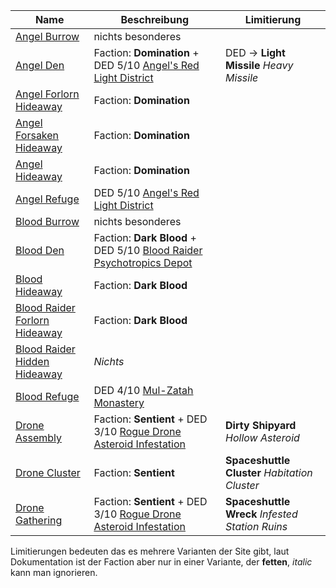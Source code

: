|Name|Beschreibung|Limitierung|
|---|---|---|
|[Angel Burrow](http://de.sistersprobe.wikia.com/wiki/Angel_Burrow)|nichts besonderes||
|[Angel Den](http://de.sistersprobe.wikia.com/wiki/Angel_Den)|Faction: **Domination** + DED 5/10 [Angel's Red Light District](http://de.sistersprobe.wikia.com/wiki/Angel%27s_Red_Light_District)|DED -> **Light Missile** *Heavy Missile*|
|[Angel Forlorn Hideaway](http://de.sistersprobe.wikia.com/wiki/Angel_Forlorn_Hideaway)|Faction: **Domination**||
|[Angel Forsaken Hideaway](http://de.sistersprobe.wikia.com/wiki/Angel_Forsaken_Hideaway)|Faction: **Domination**||
|[Angel Hideaway](http://de.sistersprobe.wikia.com/wiki/Angel_Hideaway)|Faction: **Domination**||
|[Angel Refuge](http://de.sistersprobe.wikia.com/wiki/Angel_Refuge)|DED 5/10 [Angel's Red Light District](http://de.sistersprobe.wikia.com/wiki/Angel%27s_Red_Light_District)||
|[Blood Burrow](http://de.sistersprobe.wikia.com/wiki/Blood_Burrow)|nichts besonderes||
|[Blood Den](http://de.sistersprobe.wikia.com/wiki/Blood_Den)|Faction: **Dark Blood** + DED 5/10 [Blood Raider Psychotropics Depot](http://de.sistersprobe.wikia.com/wiki/Blood_Raider_Psychotropics_Depot)||
|[Blood Hideaway](http://de.sistersprobe.wikia.com/wiki/Blood_Hideaway)|Faction: **Dark Blood**||
|[Blood Raider Forlorn Hideaway](http://de.sistersprobe.wikia.com/wiki/Blood_Raider_Forlorn_Hideaway)|Faction: **Dark Blood**||
|[Blood Raider Hidden Hideaway](http://de.sistersprobe.wikia.com/wiki/Blood_Raider_Hidden_Hideaway)|*Nichts*||
|[Blood Refuge](http://de.sistersprobe.wikia.com/wiki/Blood_Refuge)|DED 4/10 [Mul-Zatah Monastery](http://de.sistersprobe.wikia.com/wiki/Mul-Zatah_Monastery)||
|[Drone Assembly](http://de.sistersprobe.wikia.com/wiki/Drone_Assembly)|Faction: **Sentient** + DED 3/10 [Rogue Drone Asteroid Infestation](http://de.sistersprobe.wikia.com/wiki/Rogue_Drone_Asteroid_Infestation)|**Dirty Shipyard** *Hollow Asteroid*|
|[Drone Cluster](http://de.sistersprobe.wikia.com/wiki/Drone_Cluster)|Faction: **Sentient**|**Spaceshuttle Cluster** *Habitation Cluster*|
|[Drone Gathering](http://de.sistersprobe.wikia.com/wiki/Drone_Gathering)|Faction: **Sentient** + DED 3/10 [Rogue Drone Asteroid Infestation](http://de.sistersprobe.wikia.com/wiki/Rogue_Drone_Asteroid_Infestation)|**Spaceshuttle Wreck** *Infested Station Ruins*|

Limitierungen bedeuten das es mehrere Varianten der Site gibt, laut Dokumentation ist der Faction aber nur in einer Variante, der **fetten**, *italic* kann man ignorieren.
